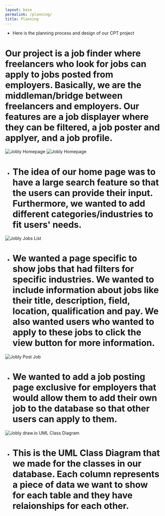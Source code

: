 ```yaml
---
layout: base
permalink: /planning/
title: Planning
---
```


- Here is the planning process and design of our CPT project

<h1>Our project is a job finder where freelancers who look for jobs can apply to jobs posted from employers. Basically, we are the middleman/bridge between freelancers and employers. Our features are a job displayer where they can be filtered, a job poster and applyer, and a job profile.</h1>

![Jobly Homepage](../images/jobly.png)
![Jobly Homepage](../images/hoomepage.png)

- <h1>The idea of our home page was to have a large search feature so that the users can provide their input. Furthermore, we wanted to add different categories/industries to fit users' needs.</h1>

![Jobly Jobs List](../images/joblyDisplay.png)

- <h1>We wanted a page specific to show jobs that had filters for specific industries. We wanted to include information about jobs like their title, description, field, location, qualification and pay. We also wanted users who wanted to apply to these jobs to click the view button for more information.</h1>

![Jobly Post Job](../images/joblyPost.png)

- <h1>We wanted to add a job posting page exclusive for employers that would allow them to add their own job to the database so that other users can apply to them.</h1>

![Jobly draw.io UML Class Diagram](../images/joblydrawIO.png)

- <h1>This is the UML Class Diagram that we made for the classes in our database. Each column represents a piece of data we want to show for each table and they have relaionships for each other.</h1>